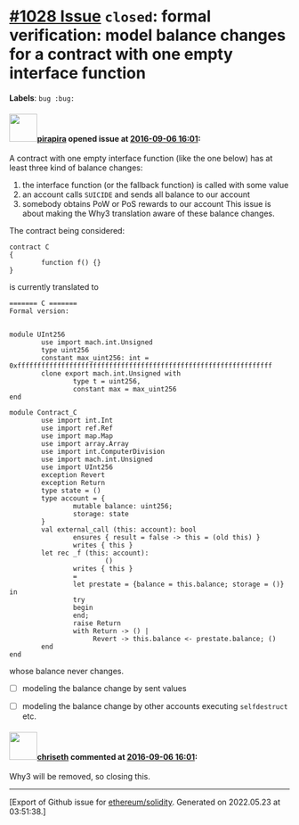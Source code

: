 # [\#1028 Issue](https://github.com/ethereum/solidity/issues/1028) `closed`: formal verification: model balance changes for a contract with one empty interface function
**Labels**: `bug :bug:`


#### <img src="https://avatars.githubusercontent.com/u/44281?u=19789513178700ad73a6cf535a40fbbfdc1ad615&v=4" width="50">[pirapira](https://github.com/pirapira) opened issue at [2016-09-06 16:01](https://github.com/ethereum/solidity/issues/1028):

A contract with one empty interface function (like the one below) has at least three kind of balance changes:
1. the interface function (or the fallback function) is called with some value
2. an account calls `SUICIDE` and sends all balance to our account
3. somebody obtains PoW or PoS rewards to our account
This issue is about making the Why3 translation aware of these balance changes.

The contract being considered:

```
contract C
{
        function f() {}
}
```

is currently translated to

```
======= C =======
Formal version:


module UInt256
        use import mach.int.Unsigned
        type uint256
        constant max_uint256: int = 0xffffffffffffffffffffffffffffffffffffffffffffffffffffffffffffffff
        clone export mach.int.Unsigned with
                type t = uint256,
                constant max = max_uint256
end

module Contract_C
        use import int.Int
        use import ref.Ref
        use import map.Map
        use import array.Array
        use import int.ComputerDivision
        use import mach.int.Unsigned
        use import UInt256
        exception Revert
        exception Return
        type state = ()
        type account = {
                mutable balance: uint256;
                storage: state
        }
        val external_call (this: account): bool
                ensures { result = false -> this = (old this) }
                writes { this }
        let rec _f (this: account):
                        ()
                writes { this }
                =
                let prestate = {balance = this.balance; storage = ()} in 
                try
                begin
                end;
                raise Return
                with Return -> () |
                     Revert -> this.balance <- prestate.balance; ()
        end
end
```

whose balance never changes.
- [ ] modeling the balance change by sent values
- [ ] modeling the balance change by other accounts executing `selfdestruct` etc.


#### <img src="https://avatars.githubusercontent.com/u/9073706?v=4" width="50">[chriseth](https://github.com/chriseth) commented at [2016-09-06 16:01](https://github.com/ethereum/solidity/issues/1028#issuecomment-298902148):

Why3 will be removed, so closing this.


-------------------------------------------------------------------------------



[Export of Github issue for [ethereum/solidity](https://github.com/ethereum/solidity). Generated on 2022.05.23 at 03:51:38.]
